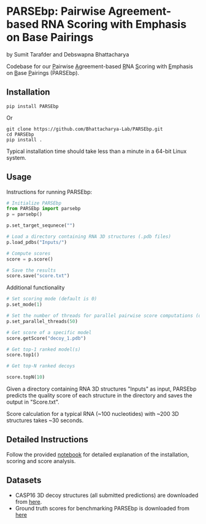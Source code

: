 # PARSEbp: Pairwise Agreement-based RNA Scoring with Emphasis on Base Pairings

by Sumit Tarafder and Debswapna Bhattacharya

Codebase for our <ins>P</ins>airwise <ins>A</ins>greement-based <ins>R</ins>NA <ins>S</ins>coring with <ins>E</ins>mphasis on <ins>B</ins>ase <ins>P</ins>airings (PARSEbp).

## Installation
```
pip install PARSEbp
```

Or

```
git clone https://github.com/Bhattacharya-Lab/PARSEbp.git
cd PARSEbp
pip install .
```

Typical installation time should take less than a minute in a 64-bit Linux system.

## Usage

Instructions for running PARSEbp:

```python
# Initialize PARSEbp
from PARSEbp import parsebp
p = parsebp()

p.set_target_sequnece("")

# Load a directory containing RNA 3D structures (.pdb files)
p.load_pdbs("Inputs/")

# Compute scores
score = p.score()

# Save the results
score.save("score.txt")
```

Additional functionality

```python
# Set scoring mode (default is 0)
p.set_mode(1)

# Set the number of threads for parallel pairwise score computations (default is 50)
p.set_parallel_threads(50)

# Get score of a specific model
score.getScore("decoy_1.pdb")

# Get top-1 ranked model(s)
score.top1()

# Get top-N ranked decoys

score.topN(10)
```

Given a directory containing RNA 3D structures "Inputs" as input, PARSEbp predicts the quality score of each structure in the directory and saves the output in "Score.txt".

Score calculation for a typical RNA (~100 nucleotides) with ~200 3D structures takes ~30 seconds.

## Detailed Instructions

Follow the provided [notebook](./PARSEbp_colab.ipynb) for detailed explanation of the installation, scoring and score analysis.

## Datasets

- CASP16 3D decoy structures (all submitted predictions) are downloaded from [here](https://predictioncenter.org/download_area/CASP16/predictions/RNA/). 
- Ground truth scores for benchmarking PARSEbp is downloaded from [here](https://predictioncenter.org/casp16/results.cgi?tr_type=rna)

